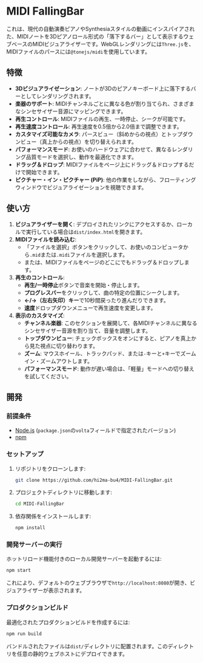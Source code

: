 # MIDI FallingBar

これは、現代の自動演奏ピアノやSynthesiaスタイルの動画にインスパイアされた、MIDIノートを3Dピアノロール形式の「落下するバー」として表示するウェブベースのMIDIビジュアライザーです。WebGLレンダリングには`Three.js`を、MIDIファイルのパースには`@tonejs/midi`を使用しています。

## 特徴

  - **3Dビジュアライゼーション**: ノートが3Dのピアノキーボード上に落下するバーとしてレンダリングされます。
  - **楽器のサポート**: MIDIチャンネルごとに異なる色が割り当てられ、さまざまなシンセサイザー音源にマッピングできます。
  - **再生コントロール**: MIDIファイルの再生、一時停止、シークが可能です。
  - **再生速度コントロール**: 再生速度を0.5倍から2.0倍まで調整できます。
  - **カスタマイズ可能なカメラ**: パースビュー（斜めからの視点）とトップダウンビュー（真上からの視点）を切り替えられます。
  - **パフォーマンスモード**: お使いのハードウェアに合わせて、異なるレンダリング品質モードを選択し、動作を最適化できます。
  - **ドラッグ＆ドロップ**: MIDIファイルをページ上にドラッグ＆ドロップするだけで開始できます。
  - **ピクチャー・イン・ピクチャー (PiP)**: 他の作業をしながら、フローティングウィンドウでビジュアライゼーションを視聴できます。

## 使い方

1.  **ビジュアライザーを開く**: デプロイされたリンクにアクセスするか、ローカルで実行している場合は`dist/index.html`を開きます。
2.  **MIDIファイルを読み込む**:
      - 「ファイルを選択」ボタンをクリックして、お使いのコンピュータから`.mid`または`.midi`ファイルを選択します。
      - または、MIDIファイルをページのどこにでもドラッグ＆ドロップします。
3.  **再生のコントロール**:
      - **再生/一時停止**ボタンで音楽を開始・停止します。
      - **プログレスバー**をクリックして、曲の特定の位置にシークします。
      - **←/→（左右矢印）キー**で10秒間戻ったり進んだりできます。
      - **速度**ドロップダウンメニューで再生速度を変更します。
4.  **表示のカスタマイズ**:
      - **チャンネル楽器**: このセクションを展開して、各MIDIチャンネルに異なるシンセサイザー音源を割り当て、音量を調整します。
      - **トップダウンビュー**: チェックボックスをオンにすると、ピアノを真上から見た視点に切り替わります。
      - **ズーム**: マウスホイール、トラックパッド、または`-`キーと`+`キーでズームイン・ズームアウトします。
      - **パフォーマンスモード**: 動作が遅い場合は、「軽量」モードへの切り替えを試してください。

## 開発

### 前提条件

  - [Node.js](https://nodejs.org/) (`package.json`の`volta`フィールドで指定されたバージョン)
  - [npm](https://www.npmjs.com/)

### セットアップ

1.  リポジトリをクローンします:
    ```bash
    git clone https://github.com/hi2ma-bu4/MIDI-FallingBar.git
    ```
2.  プロジェクトディレクトリに移動します:
    ```bash
    cd MIDI-FallingBar
    ```
3.  依存関係をインストールします:
    ```bash
    npm install
    ```

### 開発サーバーの実行

ホットリロード機能付きのローカル開発サーバーを起動するには:

```bash
npm start
```

これにより、デフォルトのウェブブラウザで`http://localhost:8080`が開き、ビジュアライザーが表示されます。

### プロダクションビルド

最適化されたプロダクションビルドを作成するには:

```bash
npm run build
```

バンドルされたファイルは`dist/`ディレクトリに配置されます。このディレクトリを任意の静的ウェブホストにデプロイできます。
